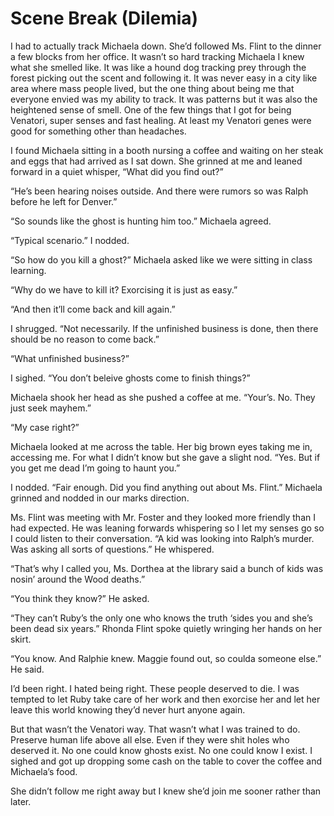 # Scene Break (Dilemia)

I had to actually track Michaela down. She’d followed Ms. Flint to the dinner a few blocks from her office. It wasn’t so hard tracking Michaela I knew what she smelled like. It was like a hound dog tracking prey through the forest picking out the scent and following it. It was never easy in a city like area where mass people lived, but the one thing about being me that everyone envied was my ability to track. It was patterns but it was also the heightened sense of smell. One of the few things that I got for being Venatori, super senses and fast healing. At least my Venatori genes were good for something other than headaches.

I found Michaela sitting in a booth nursing a coffee and waiting on her steak and eggs that had arrived as I sat down. She grinned at me and leaned forward in a quiet whisper, “What did you find out?”

“He’s been hearing noises outside. And there were rumors so was Ralph before he left for Denver.”

“So sounds like the ghost is hunting him too.” Michaela agreed.

“Typical scenario.” I nodded.

“So how do you kill a ghost?” Michaela asked like we were sitting in class learning.

“Why do we have to kill it? Exorcising it is just as easy.”

“And then it’ll come back and kill again.”

I shrugged. “Not necessarily. If the unfinished business is done, then there should be no reason to come back.”

“What unfinished business?”

I sighed. “You don’t beleive ghosts come to finish things?”

Michaela shook her head as she pushed a coffee at me. “Your’s. No. They just seek mayhem.”

“My case right?”

Michaela looked at me across the table. Her big brown eyes taking me in, accessing me. For what I didn’t know but she gave a slight nod. “Yes. But if you get me dead I’m going to haunt you.”

I nodded. “Fair enough. Did you find anything out about Ms. Flint.” Michaela grinned and nodded in our marks direction.

Ms. Flint was meeting with Mr. Foster and they looked more friendly than I had expected. He was leaning forwards whispering so I let my senses go so I could listen to their conversation. “A kid was looking into Ralph’s murder. Was asking all sorts of questions.” He whispered.

“That’s why I called you, Ms. Dorthea at the library said a bunch of kids was nosin’ around the Wood deaths.”

“You think they know?” He asked.

“They can’t Ruby’s the only one who knows the truth ‘sides you and she’s been dead six years.” Rhonda Flint spoke quietly wringing her hands on her skirt.

“You know. And Ralphie knew. Maggie found out, so coulda someone else.” He said.

I’d been right. I hated being right. These people deserved to die. I was tempted to let Ruby take care of her work and then exorcise her and let her leave this world knowing they’d never hurt anyone again.

But that wasn’t the Venatori way. That wasn’t what I was trained to do. Preserve human life above all else. Even if they were shit holes who deserved it. No one could know ghosts exist. No one could know I exist. I sighed and got up dropping some cash on the table to cover the coffee and Michaela’s food.

She didn’t follow me right away but I knew she’d join me sooner rather than later.

